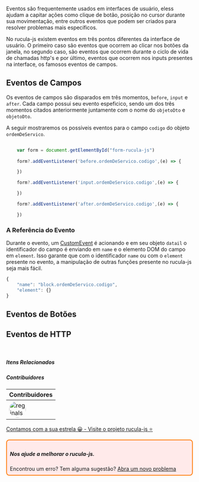 Eventos são frequentemente usados em interfaces de usuário, eless ajudam a capitar ações como clique de botão, posição no cursor durante sua movimentação, entre outros eventos que podem ser criados para resolver problemas mais específicos.

No rucula-js existem eventos em três pontos diferentes da interface de usuário. O primeiro caso são eventos que ocorrem ao clicar nos botões da janela, no segundo caso, são eventos que ocorrem durante o ciclo de vida de chamadas http's e por último, eventos que  ocorrem nos inputs presentes na interface, os famosos eventos de campos.

## Eventos de Campos
Os eventos de campos são disparados em três momentos, `before`, `input` e `after`. Cada campo possui seu evento espeficico, sendo um dos três momentos citados anteriormente juntamente com o nome do `objetoDto` e `objetoDto`. 

A seguir mostraremos os possíveis eventos para o campo `codigo` do objeto `ordemDeServico`.

```ts

    var form = document.getElementById("form-rucula-js")
    
    form?.addEventListener('before.ordemDeServico.codigo',(e) => {

    })

    form?.addEventListener('input.ordemDeServico.codigo',(e) => {

    })

    form?.addEventListener('after.ordemDeServico.codigo',(e) => {

    })

```

### A Referência do Evento

Durante o evento, um [CustomEvent](https://developer.mozilla.org/en-US/docs/Web/API/CustomEvent/CustomEvent) é acionando e em seu objeto `datail` o identificador do campo é enviando em `name` e o elemento DOM do campo em `element`. Isso garante que com o identificador `name` ou  com o `element` presente no evento, a manipulação de outras funções presente no rucula-js seja mais fácil.

```js
{
    "name": "block.ordemDeServico.codigo",
    "element": {}
}
```
## Eventos de Botões
## Eventos de HTTP

<br>

##### Itens Relacionados

##### Contribuidores

|Contribuidores|
|-|
|<a href="https://github.com/reginaldo-marinho"><img width="45px" height="45px" style="border-radius:30px" alt="reginalso-marinho" title="TheLarkInn" src="https://avatars.githubusercontent.com/u/60780631?v=4"></a>|

<a href="https://github.com/rucula-js/rucula-js">Contamos com a sua estrela 😀 - Visite o projeto rucula-js ⭐</a>

<div style="
    border: 2px solid #ff7906;
    border-radius: 8PX;
    padding: 8px;
    background-color: #ffeaea;
    ">
    <h5>Nos ajude a melhorar o rucula-js.</h5>
    Encontrou um erro? Tem alguma sugestão?  <a href="https://github.com/rucula-js/rucula-js/issues">Abra um novo problema</a><br>    
</div>

